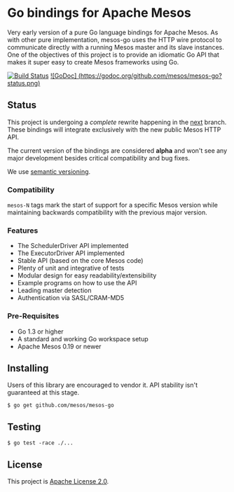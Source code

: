 # Go bindings for Apache Mesos

Very early version of a pure Go language bindings for Apache Mesos. As with other pure implementation, mesos-go uses the HTTP wire protocol to communicate directly with  a running Mesos master and its slave instances. One of the objectives of this project is to provide an idiomatic Go API that makes it super easy to create Mesos frameworks using Go. 

[![Build Status](https://travis-ci.org/mesos/mesos-go.svg)](https://travis-ci.org/mesos/mesos-go) [![GoDoc] (https://godoc.org/github.com/mesos/mesos-go?status.png)](https://godoc.org/github.com/mesos/mesos-go)

## Status
This project is undergoing a *complete* rewrite happening in the
[next](https://github.com/mesos/mesos-go/tree/next) branch. These bindings will
integrate exclusively with the new public Mesos HTTP API.

The current version of the bindings are considered **alpha** and won't
see any major development besides critical compatibility and bug fixes.

We use [semantic versioning](http://semver.org/).

### Compatibility
`mesos-N` tags mark the start of support for a specific Mesos version while
maintaining backwards compatibility with the previous major version.

### Features
- The SchedulerDriver API implemented
- The ExecutorDriver API implemented
- Stable API (based on the core Mesos code)
- Plenty of unit and integrative of tests
- Modular design for easy readability/extensibility
- Example programs on how to use the API
- Leading master detection
- Authentication via SASL/CRAM-MD5

### Pre-Requisites
- Go 1.3 or higher
- A standard and working Go workspace setup
- Apache Mesos 0.19 or newer

## Installing
Users of this library are encouraged to vendor it. API stability isn't guaranteed
at this stage.
```shell
$ go get github.com/mesos/mesos-go
```

## Testing
```shell
$ go test -race ./...
```

## License
This project is [Apache License 2.0](LICENSE).
